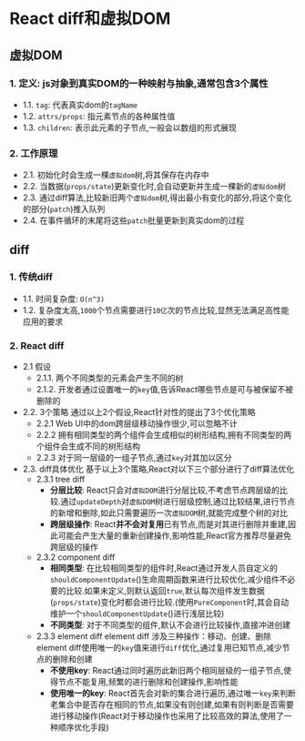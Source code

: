 # React diff和虚拟DOM

## 虚拟DOM

### 1. 定义: js对象到真实DOM的一种映射与抽象,通常包含3个属性

- 1.1. `tag`: 代表真实dom的`tagName`
- 1.2. `attrs/props`: 指元素节点的各种属性值
- 1.3. `children`: 表示此元素的子节点,一般会以数组的形式展现

### 2. 工作原理

- 2.1. 初始化时会生成一棵`虚拟dom`树,将其保存在内存中
- 2.2. 当数据(`props/state`)更新变化时,会自动更新并生成一棵新的`虚拟dom`树
- 2.3. 通过diff算法,比较新旧两个`虚拟dom`树,得出最小有变化的部分,将这个变化的部分(`patch`)推入队列
- 2.4. 在事件循环的末尾将这些`patch`批量更新到真实dom的过程

## diff

### 1. 传统diff

- 1.1. 时间复杂度: `O(n^3)`
- 1.2. 复杂度太高,`1000`个节点需要进行`10亿`次的节点比较,显然无法满足高性能应用的要求

### 2. React diff

- 2.1 假设
  - 2.1.1. 两个不同类型的元素会产生不同的树
  - 2.1.2. 开发者通过设置唯一的`key`值,告诉React哪些节点是可与被保留不被删除的
- 2.2. 3个策略
  通过以上2个假设,React针对性的提出了3个优化策略
  - 2.2.1 Web UI中的dom跨层级移动操作很少,可以忽略不计
  - 2.2.2 拥有相同类型的两个组件会生成相似的树形结构,拥有不同类型的两个组件会生成不同的树形结构
  - 2.2.3 对于同一层级的一组子节点,通过`key`对其加以区分
- 2.3. diff具体优化
  基于以上3个策略,React对以下三个部分进行了diff算法优化
  - 2.3.1 tree diff
    - **分层比较**: React只会对`虚拟DOM`进行分层比较,不考虑节点跨层级的比较.通过`updateDepth`对`虚拟DOM`树进行层级控制,通过比较结果,进行节点的新增和删除,如此只需要遍历一次`虚拟DOM`树,就能完成整个树的对比
    - **跨层级操作**: React**并不会对复用**已有节点,而是对其进行删除并重建,因此可能会产生大量的重新创建操作,影响性能,React官方推荐尽量避免跨层级的操作
  - 2.3.2 component diff
    - **相同类型**: 在比较相同类型的组件时,React通过开发人员自定义的`shouldComponentUpdate`()生命周期函数来进行比较优化,减少组件不必要的比较.如果未定义,则默认返回`true`,默认每次组件发生数据(`props/state`)变化时都会进行比较.(使用`PureComponent`时,其会自动维护一个`shouldComponentUpdate`()进行浅层比较)
    - **不同类型**: 对于不同类型的组件,默认不会进行比较操作,直接冲进创建
  - 2.3.3 element diff
    element diff 涉及三种操作：移动、创建、删除
    element diff使用唯一的`key`值来进行`diff`优化,通过复用已知节点,减少节点的删除和创建
    - **不使用key**: React通过同时遍历此新旧两个相同层级的一组子节点,使得节点不能复用,频繁的进行删除和创建操作,影响性能
    - **使用唯一的key**: React首先会对新的集合进行遍历,通过唯一`key`来判断老集合中是否存在相同的节点,如果没有则创建,如果有则判断是否需要进行移动操作(React对于移动操作也采用了比较高效的算法,使用了一种顺序优化手段)
